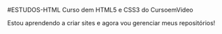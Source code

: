 #ESTUDOS-HTML
Curso dem HTML5 e CSS3 do CursoemVideo

Estou aprendendo a criar sites e agora vou  gerenciar meus repositórios!